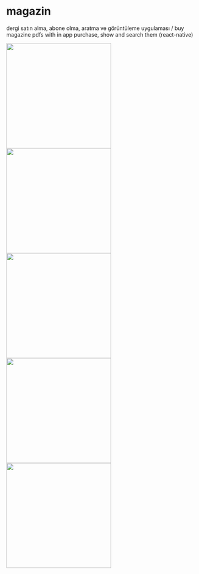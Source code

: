 # magazin
dergi satın alma, abone olma, aratma ve görüntüleme uygulaması / buy magazine pdfs with in app purchase, show and search them (react-native)

<p float="left">
   <img src="http://ihsankatmer.tk/images/magazin1.jpg" width="275">
   <img src="http://ihsankatmer.tk/images/magazin2.jpg" width="275">
   <img src="http://ihsankatmer.tk/images/magazin3.jpg" width="275">
   <img src="http://ihsankatmer.tk/images/magazin5.jpg" width="275">
   <img src="http://ihsankatmer.tk/images/magazin4.jpg" width="275">
 
</p>
